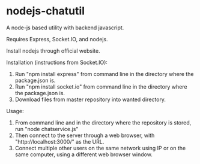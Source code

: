 # nodejs-chatutil
A node-js based utility with backend javascript.

Requires Express, Socket.IO, and nodejs.

Install nodejs through official website.

Installation (instructions from Socket.IO):
1. Run "npm install express" from command line in the directory where the package.json is.
2. Run "npm install socket.io" from command line in the directory where the package.json is.
3. Download files from master repository into wanted directory.

Usage:
1. From command line and in the directory where the repository is stored, run "node chatservice.js"
2. Then connect to the server through a web browser, with "http://localhost:3000/" as the URL.
3. Connect multiple other users on the same network using IP or on the same computer, using a different web browser window.
